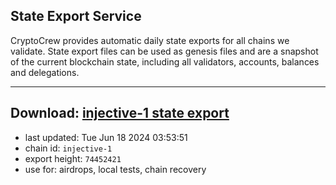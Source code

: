 ## State Export Service
CryptoCrew provides automatic daily state exports for all chains we validate. State export files can be used as genesis files and are a snapshot of the current blockchain state, including all validators, accounts, balances and delegations.

---
**Download: [injective-1 state export](https://dl-eu2.ccvalidators.com/SERVICE/injective/injective-1_export_74452421.json)**
---

- last updated: Tue Jun 18 2024 03:53:51
- chain id: `injective-1`
- export height: `74452421`
- use for: airdrops, local tests, chain recovery
